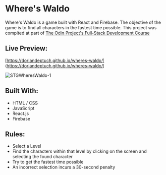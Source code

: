 # Where's Waldo

Where's Waldo is a game built with React and Firebase. The objective of the game is to find all characters in the fastest time possible. This project was complted at part of [The Odin Project's Full-Stack Development Course]([https://www.theodinproject.com/paths/full-stack-javascript/courses/nodejs](https://www.theodinproject.com/paths/full-stack-javascript))

## Live Preview: 
[https://doriandeptuch.github.io/wheres-waldo/]
(https://doriandeptuch.github.io/wheres-waldo/)

![STGWheresWaldo-1](https://user-images.githubusercontent.com/59514779/208028806-d4aa7dfd-da51-43d5-905e-e4ae1f93081f.jpg)

## Built With:
* HTML / CSS
* JavaScript
* React.js
* Firebase


## Rules:
* Select a Level
* Find the characters within that level by clicking on the screen and selecting the found character
* Try to get the fastest time possible
* An incorrect selection incurs a 30-second penalty

